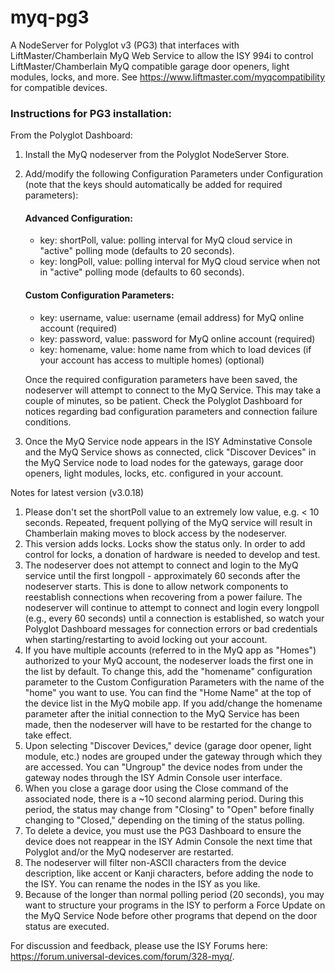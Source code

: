 # myq-pg3
A NodeServer for Polyglot v3 (PG3) that interfaces with LiftMaster/Chamberlain MyQ Web Service to allow the ISY 994i to control LiftMaster/Chamberlain MyQ compatible garage door openers, light modules, locks, and more. See https://www.liftmaster.com/myqcompatibility for compatible devices.

### Instructions for PG3 installation:

From the Polyglot Dashboard:
1. Install the MyQ nodeserver from the Polyglot NodeServer Store.
2. Add/modify the following Configuration Parameters under Configuration (note that the keys should automatically be added for required parameters):
    
    #### Advanced Configuration:
    - key: shortPoll, value: polling interval for MyQ cloud service in "active" polling mode (defaults to 20 seconds).
    - key: longPoll, value: polling interval for MyQ cloud service when not in "active" polling mode (defaults to 60 seconds).
    
    #### Custom Configuration Parameters:
    - key: username, value: username (email address) for MyQ online account (required)
    - key: password, value: password for MyQ online account (required)
    - key: homename, value: home name from which to load devices (if your account has access to multiple homes) (optional)
    
    Once the required configuration parameters have been saved, the nodeserver will attempt to connect to the MyQ Service. This may take a couple of minutes, so be patient.  Check the Polyglot Dashboard for notices regarding bad configuration parameters and connection failure conditions.
3. Once the MyQ Service node appears in the ISY Adminstative Console and the MyQ Service shows as connected, click "Discover Devices" in the MyQ Service node to load nodes for the gateways, garage door openers, light modules, locks, etc. configured in your account.

Notes for latest version (v3.0.18)

1. Please don't set the shortPoll value to an extremely low value, e.g. < 10 seconds. Repeated, frequent pollying of the MyQ service will result in Chamberlain making moves to block access by the nodeserver.
2. This version adds locks. Locks show the status only. In order to add control for locks, a donation of hardware is needed to develop and test.
3. The nodeserver does not attempt to connect and login to the MyQ service until the first longpoll - approximately 60 seconds after the nodeserver starts. This is done to allow network components to reestablish connections when recovering from a power failure. The nodeserver will continue to attempt to connect and login every longpoll (e.g., every 60 seconds) until a connection is established, so watch your Polyglot Dashboard messages for connection errors or bad credentials when starting/restarting to avoid locking out your account.
4. If you have multiple accounts (referred to in the MyQ app as "Homes") authorized to your MyQ account, the nodeserver loads the first one in the list by default. To change this, add the "homename" configuration parameter to the Custom Configuration Parameters with the name of the "home" you want to use. You can find the "Home Name" at the top of the device list in the MyQ mobile app. If you add/change the homename parameter after the initial connection to the MyQ Service has been made, then the nodeserver will have to be restarted for the change to take effect.
5. Upon selecting "Discover Devices," device (garage door opener, light module, etc.) nodes are grouped under the gateway through which they are accessed. You can "Ungroup" the device nodes from under the gateway nodes through the ISY Admin Console user interface.
6. When you close a garage door using the Close command of the associated node, there is a ~10 second alarming period. During this period, the status may change from "Closing" to "Open" before finally changing to "Closed," depending on the timing of the status polling.
7. To delete a device, you must use the PG3 Dashboard to ensure the device does not reappear in the ISY Admin Console the next time that Polyglot and/or the MyQ nodeserver are restarted.
8. The nodeserver will filter non-ASCII characters from the device description, like accent or Kanji characters, before adding the node to the ISY. You can rename the nodes in the ISY as you like.
9. Because of the longer than normal polling period (20 seconds), you may want to structure your programs in the ISY to perform a Force Update on the MyQ Service Node before other programs that depend on the door status are executed.

For discussion and feedback, please use the ISY Forums here: https://forum.universal-devices.com/forum/328-myq/.
